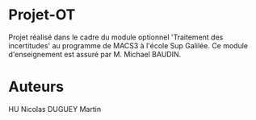 # Projet-OT

Projet réalisé dans le cadre du module optionnel 'Traitement des incertitudes' au programme de MACS3 à l'école Sup Galilée. Ce module d'enseignement est assuré par M. Michael BAUDIN.

# Auteurs

HU Nicolas
DUGUEY Martin